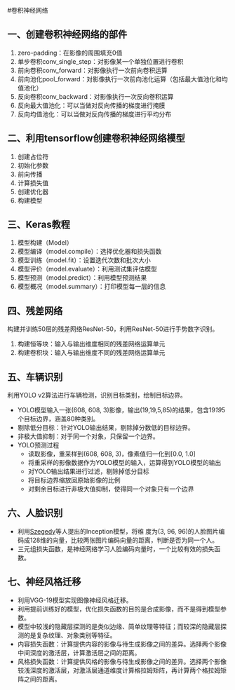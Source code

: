 #卷积神经网络

## 一、创建卷积神经网络的部件
1. zero-padding：在影像的周围填充0值
2. 单步卷积conv_single_step：对影像某一个单独位置进行卷积
3. 前向卷积conv_forward：对影像执行一次前向卷积运算
4. 前向池化pool_forward：对影像执行一次前向池化运算（包括最大值池化和均值池化）
5. 反向卷积conv_backward：对影像执行一次反向卷积运算
6. 反向最大值池化：可以当做对反向传播的梯度进行掩膜
7. 反向均值池化：可以当做对反向传播的梯度进行平均分布

## 二、利用tensorflow创建卷积神经网络模型
1. 创建占位符
2. 初始化参数
3. 前向传播
4. 计算损失值
5. 创建优化器
6. 构建模型

## 三、Keras教程
1. 模型构建（Model）
2. 模型编译（model.compile）：选择优化器和损失函数
3. 模型训练（model.fit）：设置迭代次数和批次大小
4. 模型评价（model.evaluate）：利用测试集评估模型
5. 模型预测（model.predict）：利用模型预测结果
6. 模型概况（model.summary）：打印模型每一层的信息

## 四、残差网络
构建并训练50层的残差网络ResNet-50，利用ResNet-50进行手势数字识别。
1. 构建恒等块：输入与输出维度相同的残差网络运算单元
2. 构建卷积块：输入与输出维度不同的残差网络运算单元


## 五、车辆识别
利用YOLO v2算法进行车辆检测，识别目标类别，绘制目标边界。
- YOLO模型输入一张(608, 608, 3)影像，输出(19,19,5,85)的结果，包含19*19*5个目标边界，涵盖80种类别。
- 剔除低分目标：针对YOLO输出结果，剔除掉分数低的目标边界。
- 非极大值抑制：对于同一个对象，只保留一个边界。
- YOLO预测过程
  - 读取影像，重采样到(608, 608, 3)，像素值归一化到[0.0, 1.0]
  - 将重采样的影像数据作为YOLO模型的输入，运算得到YOLO模型的输出
  - 对YOLO输出结果进行过滤，剔除掉低分目标
  - 将目标边界缩放回原始影像的比例
  - 对剩余目标进行非极大值抑制，使得同一个对象只有一个边界
  
## 六、人脸识别
- 利用[Szegedy](https://arxiv.org/abs/1409.4842)等人提出的Inception模型，将维
度为(3, 96, 96)的人脸图片编码成128维的向量，比较两张图片编码向量的距离，判断是否为同一个人。
- 三元组损失函数，是神经网络学习人脸编码向量时，一个比较有效的损失函数。

## 七、神经风格迁移
- 利用VGG-19模型实现图像神经风格迁移。
- 利用提前训练好的模型，优化损失函数的目的是合成影像，而不是得到模型参数。
- 模型中较浅的隐藏层探测的是类似边缘、简单纹理等特征；而较深的隐藏层探测的是复杂纹理、对象类别等特征。
- 内容损失函数：计算提供内容的影像与待生成影像之间的差异。选择两个影像中间深度的激活层，计算激活层之间的距离。
- 风格损失函数：计算提供风格的影像与待生成影像之间的差异。选择两个影像较浅深度的激活层，对激活层通道维度计算格拉姆矩阵，再计算两个格拉姆矩阵之间的距离。


  
  

  
  